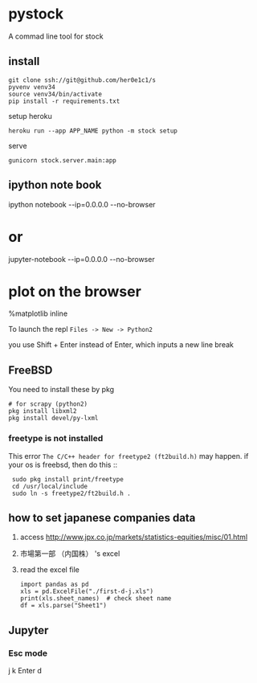 
# pystock

A commad line tool for stock

## install

    git clone ssh://git@github.com/her0e1c1/s
    pyvenv venv34
	source venv34/bin/activate
	pip install -r requirements.txt

setup heroku

    heroku run --app APP_NAME python -m stock setup

serve

    gunicorn stock.server.main:app

## ipython note book

   ipython notebook --ip=0.0.0.0 --no-browser
   # or
   jupyter-notebook --ip=0.0.0.0 --no-browser

   # plot on the browser
   %matplotlib inline 

To launch the repl
    `Files -> New -> Python2`

you use Shift + Enter instead of Enter, which inputs a new line break

## FreeBSD

You need to install these by pkg

    # for scrapy (python2)
    pkg install libxml2
    pkg install devel/py-lxml

### freetype is not installed
This error ``The C/C++ header for freetype2 (ft2build.h)`` may happen.
if your os is freebsd, then do this ::

     sudo pkg install print/freetype
     cd /usr/local/include
     sudo ln -s freetype2/ft2build.h .

## how to set japanese companies data
1. access http://www.jpx.co.jp/markets/statistics-equities/misc/01.html
2. 市場第一部 （内国株） 's excel
3. read the excel file

       import pandas as pd
       xls = pd.ExcelFile("./first-d-j.xls")
       print(xls.sheet_names)  # check sheet name
       df = xls.parse("Sheet1")

## Jupyter

### Esc mode
j
k
Enter
d
